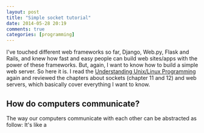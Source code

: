 ```yaml
---
layout: post
title: "Simple socket tutorial"
date: 2014-05-28 20:19
comments: true
categories: [programming]
---
```

I've touched different web frameworks so far, Django, Web.py, Flask and Rails, and knew how fast and easy people can build web sites/apps with the power of these frameworks. But, again, I want to know how to build a simple web server. So here it is. I read the [Understanding Unix/Linux Programming](http://www.amazon.com/Understanding-UNIX-LINUX-Programming-Practice/dp/0130083968) again and reviewed the chapters about sockets (chapter 11 and 12) and web servers, which basically cover everything I want to know.

## How do computers communicate?
The way our computers communicate with each other can be abstracted as follow: It's like a